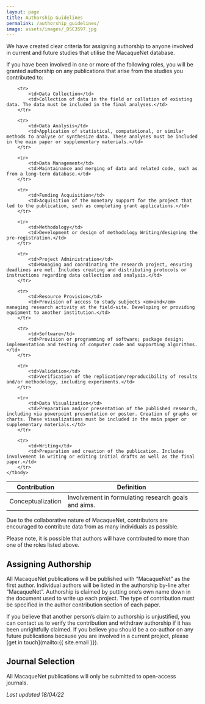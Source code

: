 ```yaml
---
layout: page
title: Authorship Guidelines
permalink: /authorship_guidelines/
image: assets/images/_DSC3597.jpg
---
```


We have created clear criteria for assigning authorship to anyone involved in current and future studies that utilise the MacaqueNet database. 

If you have been involved in one or more of the following roles, you will be granted authorship on any publications that arise from the studies you contributed to:


<div class="table-wrapper" style="max-width: 700px">
<table>
    <thead>
        <tr>
            <th>Contribution</th>
            <th>Definition</th>
        </tr>
    </thead>
    <tbody>
        <tr>
            <td>Conceptualization</td>
            <td>Involvement in formulating research goals and aims.</td>
        </tr>

        <tr>
            <td>Data Collection</td>
            <td>Collection of data in the field or collation of existing data. The data must be included in the final analyses.</td>
        </tr>

        <tr>
            <td>Data Analysis</td>
            <td>Application of statistical, computational, or similar methods to analyse or synthesize data. These analyses must be included in the main paper or supplementary materials.</td>
        </tr>
        
        <tr>
            <td>Data Management</td>
            <td>Maintainance and merging of data and related code, such as from a long-term database.</td>
        </tr>

        <tr>
            <td>Funding Acquisition</td>
            <td>Acquisition of the monetary support for the project that led to the publication, such as completing grant applications.</td>
        </tr>

        <tr>
            <td>Methodology</td>
            <td>Development or design of methodology Writing/designing the pre-registration.</td>
        </tr>

        <tr>
            <td>Project Administration</td>
            <td>Managing and coordinating the research project, ensuring deadlines are met. Includes creating and distributing protocols or instructions regarding data collection and analysis.</td>
        </tr>

        <tr>
            <td>Resource Provision</td>
            <td>Provision of access to study subjects <em>and</em> managing research activity at the field-site. Developing or providing equipment to another institution.</td>
        </tr>

        <tr>
            <td>Software</td>
            <td>Provision or programming of software; package design; implementation and testing of computer code and supporting algorithms.</td>
        </tr>

        <tr>
            <td>Validation</td>
            <td>Verification of the replication/reproducibility of results and/or methodology, including experiments.</td>
        </tr>

        <tr>
            <td>Data Visualization</td>
            <td>Preparation and/or presentation of the published research, including via powerpoint presentation or poster. Creation of graphs or charts. These visualizations must be included in the main paper or supplementary materials.</td>
        </tr>

        <tr>
            <td>Writing</td>
            <td>Preparation and creation of the publication. Includes involvement in writing or editing initial drafts as well as the final paper.</td>
        </tr>
    </tbody>
</table>
</div>


Due to the collaborative nature of MacaqueNet, contributors are encouraged to contribute data from as many individuals as possible.

Please note, it is possible that authors will have contributed to more than one of the roles listed above.



## Assigning Authorship

All MacaqueNet publications will be published with “MacaqueNet” as the first author. Individual authors will be listed in the authorship by-line after “MacaqueNet”. Authorship is claimed by putting one’s own name down in the document used to write up each project. The type of contribution must be specified in the author contribution section of each paper.

If you believe that another person’s claim to authorship is unjustified, you can contact us to verify the contribution and withdraw authorship if it has been unrightfully claimed. If you believe you should be a co-author on any future publications because you are involved in a current project, please [get in touch](mailto:{{ site.email }}).

## Journal Selection

All MacaqueNet publications will only be submitted to open-access journals.


*Last updated 18/04/22*
